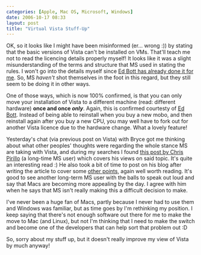 ```yaml
---
categories: [Apple, Mac OS, Microsoft, Windows]
date: 2006-10-17 08:33
layout: post
title: "Virtual Vista Stuff-Up"
---
```

OK, so it looks like I might have been misinformed (er... wrong :)) by stating that the basic versions of Vista can't be installed on VMs. That'll teach me not to read the licencing details properly myself! It looks like it was a slight misunderstanding of the terms and structure that MS used in stating the rules. I won't go into the details myself since <a href="http://blogs.zdnet.com/Bott/?p=157" title="No, theres no ban on virtual Vista" target="_blank">Ed Bott has already done it for me</a>. So, MS <em>haven't</em> shot themselves in the foot in this regard, but they still seem to be doing it in other ways.

One of those ways, which is now 100% confirmed, is that you can only move your installation of Vista to a different machine (read: different hardware) <strong>once and once <em>only</em></strong>. Again, this is confirmed courtesty of <a href="http://blogs.zdnet.com/Bott/?p=156" title="A sneaky change in Windows licensing terms" target="_blank">Ed Bott</a>. Instead of being able to reinstall when you buy a new mobo, and then reinstall again after you buy a new CPU, you may well have to fork out for another Vista licence due to the hardware change. What a lovely feature!

Yesterday's chat (via previous post on Vista) with Bryce got me thinking about what other peoples' thoughts were regarding the whole stance MS are taking with Vista, and during my searches I found <a href="http://www.computerpoweruser.com/editorial/article.asp?article=articles/archive/c0611/44c11/44c11.asp&guid=8CF5E5CB35CB42E1857F6F42970E2A2C" title="Vista Will Double Apples Market Share" target="_blank">this post by Chris Pirillo</a> (a long-time MS user) which covers his views on said topic. It's quite an interesting read :) He also took a bit of time to post on his blog after writing the article to cover some <a href="http://chris.pirillo.com/posts/microsoft-windows-vista-vs-apple-os-x/" title="Microsoft Windows Vista vs. Apple OS X" target="_blank">other points</a>, again well worth reading.  It's good to see another long-term MS user with the balls to speak out loud and say that Macs are becoming more appealing by the day.  I agree with him when he says that MS isn't really making this a difficult decision to make.

I've never been a huge fan of Macs, partly because I never had to use them and Windows was familiar, but as time goes by I'm rethinking my position. I keep saying that there's not enough software out there for me to make the move to Mac (and Linux), but not I'm thinking that I need to make the switch and become one of the developers that can help sort that problem out :D

So, sorry about my stuff up, but it doesn't really improve my view of Vista by much anyway!
